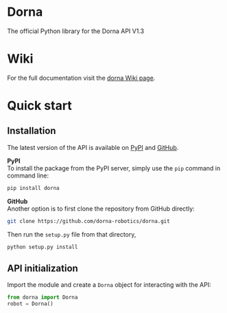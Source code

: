 # Dorna
The official Python library for the Dorna API V1.3

# Wiki
For the full documentation visit the [dorna Wiki page][wiki].

# Quick start

## Installation
The latest version of the API is available on [PyPI](https://pypi.org/project/dorna/) and [GitHub](https://github.com/dorna-robotics/dorna).  

**PyPI**  
To install the package from the PyPI server, simply use the `pip` command in command line:
```bash
pip install dorna
```
**GitHub**  
Another option is to first clone the repository from GitHub directly:
```bash
git clone https://github.com/dorna-robotics/dorna.git
```
Then run the `setup.py` file from that directory,
```bash
python setup.py install
```
## API initialization

Import the module and create a `Dorna` object for interacting with the API:

``` python
from dorna import Dorna
robot = Dorna()
```
[wiki]:https://github.com/dorna-robotics/dorna/wiki
